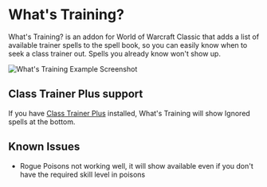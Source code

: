 # What's Training?
What's Training? is an addon for World of Warcraft Classic that adds a list of available trainer spells to the spell book, so you can easily know when to seek a class trainer out.  Spells you already know won't show up.

![What's Training Example Screenshot](https://i.imgur.com/XLL83Ll.png "What's Training Example Screenshot")

## Class Trainer Plus support
If you have [Class Trainer Plus](https://github.com/fusionpit/ClassTrainerPlus) installed, What's Training will show Ignored spells at the bottom.

## Known Issues
 - Rogue Poisons not working well, it will show available even if you don't have the required skill level in poisons
